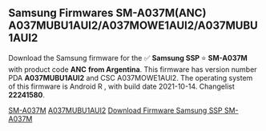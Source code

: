 <h2>Samsung Firmwares SM-A037M(ANC) A037MUBU1AUI2/A037MOWE1AUI2/A037MUBU1AUI2</h2>
Download the Samsung firmware for the ✅ <strong>Samsung SSP </strong> ⭐ <strong>SM-A037M</strong> with product code <strong>ANC</strong> <strong> from Argentina</strong>. This firmware has version number PDA <strong>A037MUBU1AUI2</strong> and CSC A037MOWE1AUI2. The operating system of this firmware is Android R , with build date 2021-10-14. Changelist <strong>22241580</strong>.


[SM-A037M](https://samfirm.shop/samsung/model/SM-A037M)
[A037MUBU1AUI2](https://samfirm.shop/samsung/pda/A037MUBU1AUI2)
[Download Firmware Samsung SSP SM-A037M](https://samfirm.shop/samsung/firmware/464751)
